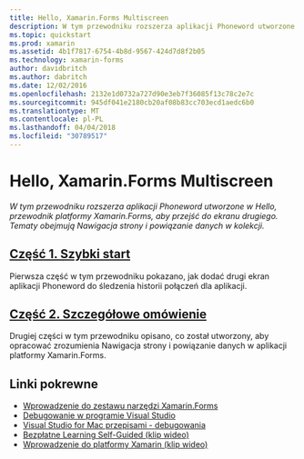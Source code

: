 ```yaml
---
title: Hello, Xamarin.Forms Multiscreen
description: W tym przewodniku rozszerza aplikacji Phoneword utworzone w Hello, przewodnik platformy Xamarin.Forms, aby przejść do ekranu drugiego. Tematy obejmują Nawigacja strony i powiązanie danych w kolekcji.
ms.topic: quickstart
ms.prod: xamarin
ms.assetid: 4b1f7817-6754-4b8d-9567-424d7d8f2b05
ms.technology: xamarin-forms
author: davidbritch
ms.author: dabritch
ms.date: 12/02/2016
ms.openlocfilehash: 2132e1d0732a727d90e3eb7f36085f13c78c2e7c
ms.sourcegitcommit: 945df041e2180cb20af08b83cc703ecd1aedc6b0
ms.translationtype: MT
ms.contentlocale: pl-PL
ms.lasthandoff: 04/04/2018
ms.locfileid: "30789517"
---
```

# <a name="hello-xamarinforms-multiscreen"></a>Hello, Xamarin.Forms Multiscreen

_W tym przewodniku rozszerza aplikacji Phoneword utworzone w Hello, przewodnik platformy Xamarin.Forms, aby przejść do ekranu drugiego. Tematy obejmują Nawigacja strony i powiązanie danych w kolekcji._

## <a name="part-1-quickstartxamarin-formsget-startedhello-xamarin-forms-multiscreenquickstartmd"></a>[Część 1. Szybki start](~/xamarin-forms/get-started/hello-xamarin-forms-multiscreen/quickstart.md)

Pierwsza część w tym przewodniku pokazano, jak dodać drugi ekran aplikacji Phoneword do śledzenia historii połączeń dla aplikacji.

## <a name="part-2-deep-divexamarin-formsget-startedhello-xamarin-forms-multiscreendeepdivemd"></a>[Część 2. Szczegółowe omówienie](~/xamarin-forms/get-started/hello-xamarin-forms-multiscreen/deepdive.md)

Drugiej części w tym przewodniku opisano, co został utworzony, aby opracować zrozumienia Nawigacja strony i powiązanie danych w aplikacji platformy Xamarin.Forms.


## <a name="related-links"></a>Linki pokrewne

- [Wprowadzenie do zestawu narzędzi Xamarin.Forms](~/xamarin-forms/get-started/introduction-to-xamarin-forms.md)
- [Debugowanie w programie Visual Studio](http://msdn.microsoft.com/library/k0k771bt%28v=vs.90%29.aspx)
- [Visual Studio for Mac przepisami - debugowania](https://developer.xamarin.com/recipes/cross-platform/ide/debugging/)
- [Bezpłatne Learning Self-Guided (klip wideo)](https://university.xamarin.com/self-guided)
- [Wprowadzenie do platformy Xamarin (klip wideo)](https://developer.xamarin.com/videos/)
